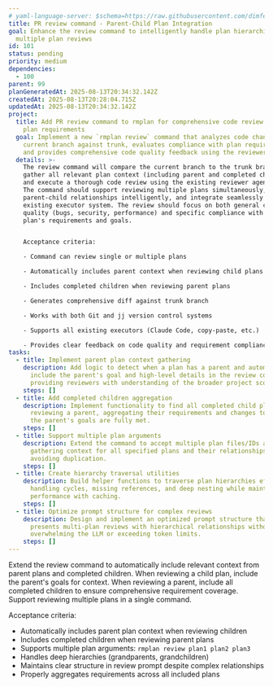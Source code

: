```yaml
---
# yaml-language-server: $schema=https://raw.githubusercontent.com/dimfeld/llmutils/main/schema/rmplan-plan-schema.json
title: PR review command - Parent-Child Plan Integration
goal: Enhance the review command to intelligently handle plan hierarchies and
  multiple plan reviews
id: 101
status: pending
priority: medium
dependencies:
  - 100
parent: 99
planGeneratedAt: 2025-08-13T20:34:32.142Z
createdAt: 2025-08-13T20:28:04.715Z
updatedAt: 2025-08-13T20:34:32.142Z
project:
  title: Add PR review command to rmplan for comprehensive code review against
    plan requirements
  goal: Implement a new `rmplan review` command that analyzes code changes on the
    current branch against trunk, evaluates compliance with plan requirements,
    and provides comprehensive code quality feedback using the reviewer agent.
  details: >-
    The review command will compare the current branch to the trunk branch,
    gather all relevant plan context (including parent and completed children),
    and execute a thorough code review using the existing reviewer agent prompt.
    The command should support reviewing multiple plans simultaneously, handle
    parent-child relationships intelligently, and integrate seamlessly with the
    existing executor system. The review should focus on both general code
    quality (bugs, security, performance) and specific compliance with the
    plan's requirements and goals.


    Acceptance criteria:

    - Command can review single or multiple plans

    - Automatically includes parent context when reviewing child plans

    - Includes completed children when reviewing parent plans

    - Generates comprehensive diff against trunk branch

    - Works with both Git and jj version control systems

    - Supports all existing executors (Claude Code, copy-paste, etc.)

    - Provides clear feedback on code quality and requirement compliance
tasks:
  - title: Implement parent plan context gathering
    description: Add logic to detect when a plan has a parent and automatically
      include the parent's goal and high-level details in the review context,
      providing reviewers with understanding of the broader project scope.
    steps: []
  - title: Add completed children aggregation
    description: Implement functionality to find all completed child plans when
      reviewing a parent, aggregating their requirements and changes to ensure
      the parent's goals are fully met.
    steps: []
  - title: Support multiple plan arguments
    description: Extend the command to accept multiple plan files/IDs as arguments,
      gathering context for all specified plans and their relationships while
      avoiding duplication.
    steps: []
  - title: Create hierarchy traversal utilities
    description: Build helper functions to traverse plan hierarchies efficiently,
      handling cycles, missing references, and deep nesting while maintaining
      performance with caching.
    steps: []
  - title: Optimize prompt structure for complex reviews
    description: Design and implement an optimized prompt structure that clearly
      presents multi-plan reviews with hierarchical relationships without
      overwhelming the LLM or exceeding token limits.
    steps: []
---
```


Extend the review command to automatically include relevant context from parent plans and completed children. When reviewing a child plan, include the parent's goals for context. When reviewing a parent, include all completed children to ensure comprehensive requirement coverage. Support reviewing multiple plans in a single command.

Acceptance criteria:
- Automatically includes parent plan context when reviewing children
- Includes completed children when reviewing parent plans
- Supports multiple plan arguments: `rmplan review plan1 plan2 plan3`
- Handles deep hierarchies (grandparents, grandchildren)
- Maintains clear structure in review prompt despite complex relationships
- Properly aggregates requirements across all included plans
